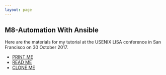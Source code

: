 ```yaml
---
layout: page
---
```

## M8-Automation With Ansible
Here are the materials for my tutorial at the USENIX LISA conference
in San Francisco on 30 October 2017.

- [PRINT ME](M8-Automation-With-Ansible-PRINTABLE.pdf)
- [READ ME](M8-Automation-With-Ansible.pdf)
- [CLONE ME](http://github.com/christopher-demarco/ansible-class.git)
